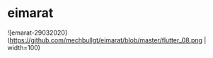 # eimarat

![emarat-29032020](https://github.com/mechbullgt/eimarat/blob/master/flutter_08.png | width=100)
